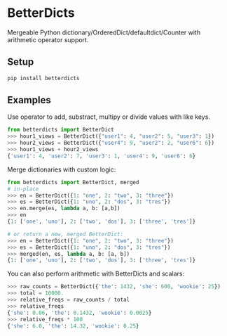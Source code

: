 # BetterDicts
Mergeable Python dictionary/OrderedDict/defaultdict/Counter with arithmetic
operator support.

## Setup

```python
pip install betterdicts
```

## Examples

Use operator to add, substract, multipy or divide values with like keys.

```python
from betterdicts import BetterDict
>>> hour1_views = BetterDict({"user1": 4, "user2": 5, "user3": 1})
>>> hour2_views = BetterDict({"user4": 9, "user2": 2, "user6": 6})
>>> hour1_views + hour2_views
{'user1': 4, 'user2': 7, 'user3': 1, 'user4': 9, 'user6': 6}
```

Merge dictionaries with custom logic:

```python
from betterdicts import BetterDict, merged
# in-place
>>> en = BetterDict({1: "one", 2: "two", 3: "three"})
>>> es = BetterDict({1: "uno", 2: "dos", 3: "tres"})
>>> en.merge(es, lambda a, b: [a,b])
>>> en
{1: ['one', 'uno'], 2: ['two', 'dos'], 3: ['three', 'tres']}

# or return a new, merged BetterDict:
>>> en = BetterDict({1: "one", 2: "two", 3: "three"})
>>> es = BetterDict({1: "uno", 2: "dos", 3: "tres"})
>>> merged(en, es, lambda a, b: [a, b])
{1: ['one', 'uno'], 2: ['two', 'dos'], 3: ['three', 'tres']}
```

You can also perform arithmetic with BetterDicts and scalars:

```python
>>> raw_counts = BetterDict({'the': 1432, 'she': 600, 'wookie': 25})
>>> total = 10000.
>>> relative_freqs = raw_counts / total
>>> relative_freqs
{'she': 0.06, 'the': 0.1432, 'wookie': 0.0025}
>>> relative_freqs * 100
{'she': 6.0, 'the': 14.32, 'wookie': 0.25}
```